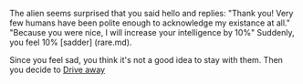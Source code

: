 The alien seems surprised that you said hello and replies: 
"Thank you! Very few humans have been polite enough to acknowledge my existance at all."
"Because you were nice, I will increase your intelligence by 10%"
Suddenly, you feel 10% [sadder] (rare.md).

Since you feel sad, you think it's not a good idea to stay with them.
Then you decide to [Drive away](../hop-into-car/drive.md)
